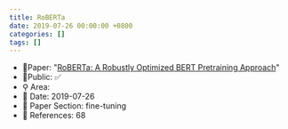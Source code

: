 ```yaml
---
title: RoBERTa
date: 2019-07-26 00:00:00 +0800
categories: []
tags: []
---
```


- 📙Paper: "[RoBERTa: A Robustly Optimized BERT Pretraining Approach](https://www.semanticscholar.org/paper/RoBERTa%3A-A-Robustly-Optimized-BERT-Pretraining-Liu-Ott/077f8329a7b6fa3b7c877a57b81eb6c18b5f87de)"
- 🔑Public: ✅
- ⚲ Area: 
- 📅 Date: 2019-07-26
- 🔎 Paper Section: fine-tuning
- 📝 References: 68
